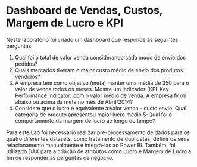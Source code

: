 # Dashboard de Vendas, Custos, Margem de Lucro e KPI

Neste laboratório foi criado um dashboard que responde às seguintes perguntas:

1. Qual foi o total de valor venda considerando cada modo de envio dos pedidos? 
2. Quais mercados tiveram o maior custo médio de envio dos produtos vendidos?
3. A empresa tem como objetivo (meta) manter uma média de 350 para o valor de venda todos os meses. Mostre um indicador (KPI–Key Performance Indicator) com o valor médio de venda. A empresa ficou abaixo ou acima da meta no mês de Abril/2014?
4. Considere que o lucro é equivalente a:valor venda - custo envio. Qual categoria de produto apresentou maior lucro médio.5-Qual foi o comportamento da margem de lucro ao longo do tempo? 

Para este Lab foi necessário realizar pré-processamento de dados para os quatro diferentes datasets, como tratamento de duplicatas, definir os seus relacionamento manualmente e integrá-las ao Power BI. Também, foi utilizado DAX para a criação de atributos como Lucro e Margem de Lucro a fim de responder às perguntas de negóciio. 
